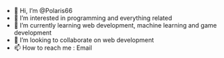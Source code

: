 - 👋 Hi, I’m @Polaris66
- 👀 I’m interested in programming and everything related
- 🌱 I’m currently learning web development, machine learning and game development
- 💞️ I’m looking to collaborate on web development
- 📫 How to reach me : Email

<!---
Polaris66/Polaris66 is a ✨ special ✨ repository because its `README.md` (this file) appears on your GitHub profile.
You can click the Preview link to take a look at your changes.
--->
